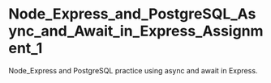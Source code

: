 # Node_Express_and_PostgreSQL_Async_and_Await_in_Express_Assignment_1
Node_Express and PostgreSQL practice using async and await in Express.

